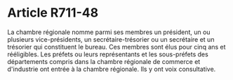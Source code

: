 # Article R711-48

La chambre régionale nomme parmi ses membres un président, un ou plusieurs vice-présidents, un secrétaire-trésorier ou un secrétaire et un trésorier qui constituent le bureau.   Ces membres sont élus pour cinq ans et rééligibles.   Les préfets ou leurs représentants et les sous-préfets des départements compris dans la chambre régionale de commerce et d'industrie ont entrée à la chambre régionale. Ils y ont voix consultative.